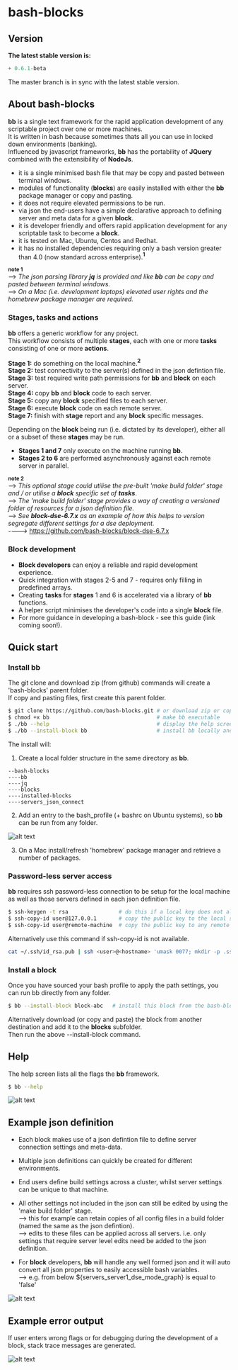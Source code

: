 # bash-blocks

## Version

**The latest stable version is:**
```python
+ 0.6.1-beta
```    
The master branch is in sync with the latest stable version.     

## About bash-blocks

**bb** is a single text framework for the rapid application development of any scriptable project over one or more machines.   
It is written in bash because sometimes thats all you can use in locked down environments (banking).  
Influenced by javascript frameworks, **bb** has the portability of **JQuery** combined with the extensibility of **NodeJs**.       
* it is a single minimised bash file that may be copy and pasted between terminal windows.  
* modules of functionality (**blocks**) are easily installed with either the **bb** package manager or copy and pasting.    
* it does not require elevated permissions to be run.      
* via json the end-users have a simple declarative approach to defining server and meta data for a given **block**.   
* it is developer friendly and offers rapid application development for any scriptable task to become a **block**.   
* it is tested on Mac, Ubuntu, Centos and Redhat.  
* it has no installed dependencies requiring only a bash version greater than 4.0 (now standard across enterprise).**<sup>1</sup>**         

**<sup>note 1</sup>**     
--> *The json parsing library **jq** is provided and like **bb** can be copy and pasted between terminal windows.*  
--> *On a Mac (i.e. development laptops) elevated user rights and the homebrew package manager are required.*  

### Stages, tasks and actions

**bb** offers a generic workflow for any project.  
This workflow consists of multiple **stages**, each with one or more **tasks** consisting of one or more **actions**.  

**Stage 1:** do something on the local machine.**<sup>2</sup>**   
**Stage 2:** test connectivity to the server(s) defined in the json defintion file.  
**Stage 3:** test required write path permissions for **bb** and **block** on each server.  
**Stage 4:** copy **bb** and **block** code to each server.  
**Stage 5:** copy any **block** specified files to each server.  
**Stage 6:** execute **block** code on each remote server.   
**Stage 7:** finish with **stage** report and any **block** specific messages.      

Depending on the **block** being run (i.e. dictated by its developer), either all or a subset of these **stages** may be run.  
* **Stages 1 and 7** only execute on the machine running **bb**.  
* **Stages 2 to 6** are performed asynchronously against each remote server in parallel.

**<sup>note 2</sup>**     
--> *This optional stage could utilise the pre-built 'make build folder' stage and / or utilise a **block** specific set of **tasks***.    
--> *The 'make build folder' stage provides a way of creating a versioned folder of resources for a json definition file.*   
--> *See **block-dse-6.7.x** as an example of how this helps to version segregate different settings for a dse deployment.*      
----> https://github.com/bash-blocks/block-dse-6.7.x

### Block development

* **Block developers** can enjoy a reliable and rapid development experience.  
* Quick integration with stages 2-5 and 7 - requires only filling in predefined arrays.  
* Creating **tasks** for **stages** 1 and 6 is accelerated via a library of **bb** functions.      
* A helper script minimises the developer's code into a single **block** file.   
* For more guidance in developing a bash-block - see this guide (link coming soon!).  

## Quick start

### Install bb

The git clone and download zip (from github) commands will create a 'bash-blocks' parent folder.    
If copy and pasting files, first create this parent folder.   


```bash
$ git clone https://github.com/bash-blocks.git # or download zip or copy and paste bb + jq files
$ chmod +x bb                                  # make bb executable
$ ./bb --help                                  # display the help screen
$ ./bb --install-block bb                      # install bb locally and follow on-screen instructions
```

The install will:  
1. Create a local folder structure in the same directory as **bb**.    
```
--bash-blocks    
----bb
----jq
----blocks
----installed-blocks
----servers_json_connect
```
2. Add an entry to the bash_profile (+ bashrc on Ubuntu systems), so **bb** can be run from any folder.  

![alt text](https://github.com/jondowson/bash-blocks-logo/blob/master/Screenshot%202019-06-19%20at%2022.06.14.png?raw=true ".bash_profile")

3. On a Mac install/refresh 'homebrew' package manager and retrieve a number of packages.    

### Password-less server access           

**bb** requires ssh password-less connection to be setup for the local machine as well as those servers defined in each json definition file.     

```bash
$ ssh-keygen -t rsa                # do this if a local key does not already exist + hit enter to all questions.    
$ ssh-copy-id user@127.0.0.1       # copy the public key to the local server.       
$ ssh-copy-id user@remote-machine  # copy the public key to any remote server specified in a json definition.
```
Alternatively use this command if ssh-copy-id is not available.   
```bash
cat ~/.ssh/id_rsa.pub | ssh <user>@<hostname> 'umask 0077; mkdir -p .ssh; cat >> .ssh/authorized_keys && echo "Key copied"'
```
### Install a block

Once you have sourced your bash profile to apply the path settings, you can run bb directly from any folder.

```bash
$ bb --install-block block-abc   # install this block from the bash-blocks github repo.
```

Alternatively download (or copy and paste) the block from another destination and add it to the **blocks** subfolder.    
Then run the above --install-block command.  

## Help

The help screen lists all the flags the **bb** framework.

```bash
$ bb --help
```

![alt text](https://github.com/jondowson/bash-blocks-logo/blob/master/Screenshot%202019-06-19%20at%2020.08.56.png?raw=true "bb --help")

## Example json definition

* Each block makes use of a json defintion file to define server connection settings and meta-data.   
* Multiple json definitions can quickly be created for different environments.     
* End users define build settings across a cluster, whilst server settings can be unique to that machine.   
* All other settings not included in the json can still be edited by using the 'make build folder' stage.   
--> this for example can retain copies of all config files in a build folder (named the same as the json defintion).   
--> edits to these files can be applied across all servers. i.e. only settings that require server level edits need be added to the json definition.        

* For **block** developers, **bb** will handle any well formed json and it will auto convert all json properties to easily accessible bash variables.   
--> e.g. from below ${servers_server1_dse_mode_graph} is equal to 'false'

![alt text](https://github.com/jondowson/bash-blocks-logo/blob/master/Screenshot%202019-06-19%20at%2020.24.05.png?raw=true "example json")

## Example error output

If user enters wrong flags or for debugging during the development of a block, stack trace messages are generated.    

![alt text](https://github.com/jondowson/bash-blocks-logo/blob/master/Screenshot%202019-06-19%20at%2022.12.57.png?raw=true "bb stack trace")
